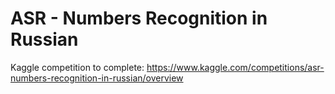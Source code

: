 # ASR - Numbers Recognition in Russian

Kaggle competition to complete: https://www.kaggle.com/competitions/asr-numbers-recognition-in-russian/overview
